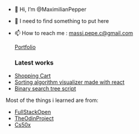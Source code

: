 - 👋 Hi, I’m @MaximilianPepper
- 🌱 I need to find something to put here
- 📫 How to reach me : massi.pepe.c@gmail.com

  [Portfolio](https://portfolio-git-main-maximilianpeppers-projects.vercel.app/)
  ### Latest works
* [Shopping Cart](https://maximilianpepper.github.io/shopping-cart/)
* [Sorting algorithm visualizer made with react](https://github.com/MaximilianPepper/sortingvisualizer)
* [Binary search tree script](https://github.com/MaximilianPepper/binary-tree)



Most of the things i learned are from:
* [FullStackOpen](https://fullstackopen.com/en/)
* [TheOdinProject](https://www.theodinproject.com/dashboard)
* [Cs50x](https://cs50.harvard.edu/x/2024/)
